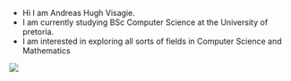 - Hi I am Andreas Hugh Visagie.
- I am currently studying BSc Computer Science at the University of pretoria.
- I am interested in exploring all sorts of fields in Computer Science and Mathematics

<img src="https://github-readme-stats.vercel.app/api?username=PurpleAxe&&show_icons=true&title_color=ffffff&icon_color=#7DFDFE&text_color=daf7dc&bg_color=151515">
